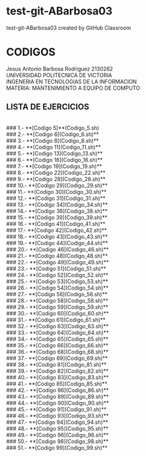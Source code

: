 # test-git-ABarbosa03
test-git-ABarbosa03 created by GitHub Classroom
# **CODIGOS** 

Jesus Antonio Barbosa Rodriguez 2130262
<br>
UNIVERSIDAD POLITECNICA DE VICTORIA 
<br>
INGENERIA EN TECNOLOGIAS DE LA INFORMACION
<br>
MATERIA: MANTENIMIENTO A EQUIPO DE COMPUTO 
<br>


## **LISTA DE EJERCICIOS** 
<br>
### 1.- **[Codigo 5]**(Codigo_5.sh)
<br>
### 2.- **[Codigo 6](Codigo_6.sh)**
<br>
### 3.- **[Codigo 8](Codigo_8.sh)**
<br>
### 4.- **[Codigo 11](Codigo_11.sh)**
<br>
### 5.- **[Codigo 13](Codigo_13.sh)**
<br>
### 6.- **[Codigo 16](Codigo_16.sh)**
<br>
### 7.- **[Codigo 19](Codigo_19.sh)**
<br>
### 8.- **[Codigo 22](Codigo_22.sh)**
<br>
### 9.- **[Codigo 28](Codigo_28.sh)**
<br>
### 10.- **[Codigo 29](Codigo_29.sh)**
<br>
### 11.- **[Codigo 30](Codigo_30.sh)**
<br>
### 12.- **[Codigo 31](Codigo_31.sh)**
<br>
### 13.- **[Codigo 34](Codigo_34.sh)**
<br>
### 14.- **[Codigo 38](Codigo_38.sh)**
<br>
### 15.- **[Codigo 39](Codigo_39.sh)**
<br>
### 16.- **[Codigo 41](Codigo_41.sh)**
<br>
### 17.- **[Codigo 42](Codigo_42.sh)**
<br>
### 18.- **[Codigo 43](Codigo_43.sh)**
<br>
### 19.- **[Codigo 44](Codigo_44.sh)**
<br>
### 20.- **[Codigo 46](Codigo_46.sh)**
<br>
### 21.- **[Codigo 48](Codigo_48.sh)**
<br>
### 22.- **[Codigo 49](Codigo_49.sh)**
<br>
### 23.- **[Codigo 51](Codigo_51.sh)**
<br>
### 24.- **[Codigo 52](Codigo_52.sh)**
<br>
### 25.- **[Codigo 53](Codigo_53.sh)**
<br>
### 26.- **[Codigo 54](Codigo_54.sh)**
<br>
### 27.- **[Codigo 56](Codigo_56.sh)**
<br>
### 28.- **[Codigo 58](Codigo_58.sh)**
<br>
### 29.- **[Codigo 59](Codigo_59.sh)**
<br>
### 30.- **[Codigo 60](Codigo_60.sh)**
<br>
### 31.- **[Codigo 61](Codigo_61.sh)**
<br>
### 32.- **[Codigo 63](Codigo_63.sh)**
<br>
### 33.- **[Codigo 64](Codigo_64.sh)**
<br>
### 34.- **[Codigo 65](Codigo_65.sh)**
<br>
### 35.- **[Codigo 66](Codigo_66.sh)**
<br>
### 36.- **[Codigo 68](Codigo_68.sh)**
<br>
### 37.- **[Codigo 69](Codigo_69.sh)**
<br>
### 38.- **[Codigo 81](Codigo_81.sh)**
<br>
### 39.- **[Codigo 82](Codigo_82.sh)**
<br>
### 40.- **[Codigo 83](Codigo_83.sh)**
<br>
### 41.- **[Codigo 85](Codigo_85.sh)**
<br>
### 42.- **[Codigo 86](Codigo_86.sh)**
<br>
### 43.- **[Codigo 89](Codigo_89.sh)**
<br>
### 44.- **[Codigo 90](Codigo_90.sh)**
<br>
### 45.- **[Codigo 91](Codigo_91.sh)**
<br>
### 46.- **[Codigo 93](Codigo_93.sh)**
<br>
### 47.- **[Codigo 94](Codigo_94.sh)**
<br>
### 48.- **[Codigo 95](Codigo_95.sh)**
<br>
### 49.- **[Codigo 96](Codigo_96.sh)**
<br>
### 50.- **[Codigo 98](Codigo_98.sh)**
<br>
### 51.- **[Codigo 99](Codigo_99.sh)**
<br>
